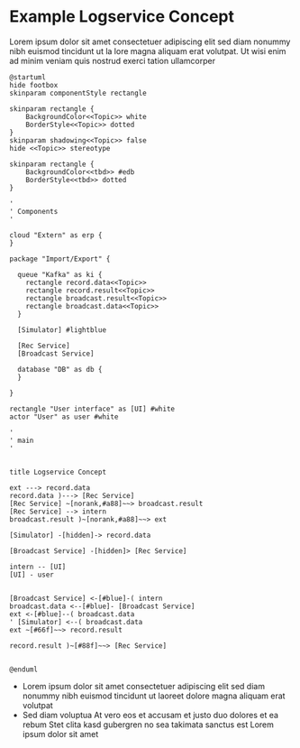 # Example Logservice Concept

Lorem ipsum dolor sit amet consectetuer adipiscing elit sed diam nonummy nibh euismod tincidunt ut la
lore magna aliquam erat volutpat. Ut wisi enim ad minim veniam quis nostrud exerci tation ullamcorper


```plantuml
@startuml
hide footbox
skinparam componentStyle rectangle

skinparam rectangle {
    BackgroundColor<<Topic>> white
    BorderStyle<<Topic>> dotted
}
skinparam shadowing<<Topic>> false
hide <<Topic>> stereotype

skinparam rectangle {
    BackgroundColor<<tbd>> #edb
    BorderStyle<<tbd>> dotted
}

'
' Components
'

cloud "Extern" as erp {
}

package "Import/Export" {

  queue "Kafka" as ki {
    rectangle record.data<<Topic>>
    rectangle record.result<<Topic>>
    rectangle broadcast.result<<Topic>>
    rectangle broadcast.data<<Topic>>
  }

  [Simulator] #lightblue

  [Rec Service]
  [Broadcast Service]

  database "DB" as db {
  }

}

rectangle "User interface" as [UI] #white
actor "User" as user #white

'
' main
'


title Logservice Concept

ext ---> record.data
record.data )---> [Rec Service]
[Rec Service] ~[norank,#a88]~~> broadcast.result
[Rec Service] --> intern
broadcast.result )~[norank,#a88]~~> ext

[Simulator] -[hidden]-> record.data

[Broadcast Service] -[hidden]> [Rec Service]

intern -- [UI]
[UI] - user


[Broadcast Service] <-[#blue]-( intern
broadcast.data <--[#blue]- [Broadcast Service]
ext <-[#blue]--( broadcast.data
' [Simulator] <--( broadcast.data
ext ~[#66f]~~> record.result

record.result )~[#88f]~~> [Rec Service]


@enduml
```

 * Lorem ipsum dolor sit amet consectetuer adipiscing elit sed diam nonummy nibh euismod tincidunt ut laoreet dolore magna aliquam erat volutpat
 * Sed diam voluptua At vero eos et accusam et justo duo dolores et ea rebum Stet clita kasd gubergren no sea takimata sanctus est Lorem ipsum dolor sit amet
